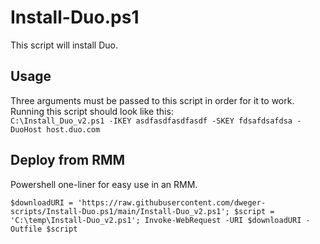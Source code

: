 # Install-Duo.ps1
This script will install Duo.

## Usage
Three arguments must be passed to this script in order for it to work.
Running this script should look like this:                                        
` C:\Install_Duo_v2.ps1 -IKEY asdfasdfasdfasdf -SKEY fdsafdsafdsa -DuoHost host.duo.com `

## Deploy from RMM
Powershell one-liner for easy use in an RMM.

` $downloadURI = 'https://raw.githubusercontent.com/dweger-scripts/Install-Duo.ps1/main/Install-Duo_v2.ps1'; $script = 'C:\temp\Install-Duo_v2.ps1'; Invoke-WebRequest -URI $downloadURI -Outfile $script `

